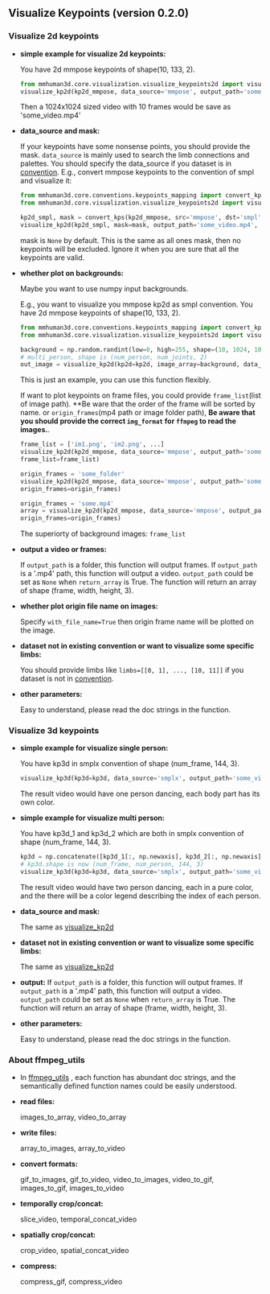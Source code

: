 ## Visualize Keypoints (version 0.2.0)

### Visualize 2d keypoints  
- **simple example for visualize 2d keypoints:**

    You have 2d mmpose keypoints of shape(10, 133, 2).
    ```python
    from mmhuman3d.core.visualization.visualize_keypoints2d import visualize_kp2d
    visualize_kp2d(kp2d_mmpose, data_source='mmpose', output_path='some_video.mp4', resolution=(1024, 1024))
    ```
    Then a 1024x1024 sized video with 10 frames would be save as 'some_video.mp4'

- **data_source and mask:**

    If your keypoints have some nonsense points, you should provide the mask. `data_source` is mainly used to search the limb connections and palettes. You should specify the data_source if you dataset is in [convention](mmhuman3d/core/conventions/keypoints_mapping/).
    E.g., convert mmpose keypoints to the convention of smpl and visualize it:
    ```python
    from mmhuman3d.core.conventions.keypoints_mapping import convert_kps
    from mmhuman3d.core.visualization.visualize_keypoints2d import visualize_kp2d

    kp2d_smpl, mask = convert_kps(kp2d_mmpose, src='mmpose', dst='smpl')
    visualize_kp2d(kp2d_smpl, mask=mask, output_path='some_video.mp4', resolution=(1024, 1024))
    ```
    mask is `None` by default. This is the same as all ones mask, then no keypoints will be excluded. Ignore it when you are sure that all the keypoints are valid.


- **whether plot on backgrounds:**

    Maybe you want to use numpy input backgrounds.

    E.g., you want to visualize you mmpose kp2d as smpl convention. You have 2d mmpose keypoints of shape(10, 133, 2).
    ```python
    from mmhuman3d.core.conventions.keypoints_mapping import convert_kps
    from mmhuman3d.core.visualization.visualize_keypoints2d import visualize_kp2d

    background = np.random.randint(low=0, high=255, shape=(10, 1024, 1024, 4))
    # multi_person, shape is (num_person, num_joints, 2)
    out_image = visualize_kp2d(kp2d=kp2d, image_array=background, data_source='mmpose', return_array=True)
    ```
    This is just an example, you can use this function flexibly.

    If want to plot keypoints on frame files, you could provide `frame_list`(list of image path). **Be ware that the order of the frame will be sorted by name.
    or `origin_frames`(mp4 path or image folder path), **Be aware that you should provide the correct `img_format` for `ffmpeg` to read the images.**.
    ```python
    frame_list = ['im1.png', 'im2.png', ...]
    visualize_kp2d(kp2d_mmpose, data_source='mmpose', output_path='some_video.mp4', resolution=(1024, 1024),
    frame_list=frame_list)

    origin_frames = 'some_folder'
    visualize_kp2d(kp2d_mmpose, data_source='mmpose', output_path='some_video.mp4', resolution=(1024, 1024),
    origin_frames=origin_frames)

    origin_frames = 'some.mp4'
    array = visualize_kp2d(kp2d_mmpose, data_source='mmpose', output_path='some_video.mp4', resolution=(1024, 1024), return_array=True,
    origin_frames=origin_frames)
    ```
    The superiorty of background images: `frame_list`

- **output a video or frames:**

    If `output_path` is a folder, this function will output frames.
    If `output_path` is a '.mp4' path, this function will output a video.
    `output_path` could be set as `None` when `return_array` is True. The function will return an array of shape (frame, width, height, 3).

- **whether plot origin file name on images:**

    Specify `with_file_name=True` then origin frame name will be plotted on the image.

- **dataset not in existing convention or want to visualize some specific limbs:**

    You should provide limbs like
    `limbs=[[0, 1], ..., [10, 11]]`
    if you dataset is not in [convention](mmhuman3d/core/conventions/keypoints_mapping/).

- **other parameters:**

    Easy to understand, please read the doc strings in the function.

### Visualize 3d keypoints

- **simple example for visualize single person:**

    You have kp3d in smplx convention of shape (num_frame, 144, 3).
    ```python
    visualize_kp3d(kp3d=kp3d, data_source='smplx', output_path='some_video.mp4')
    ```
    The result video would have one person dancing, each body part has its own color.

- **simple example for visualize multi person:**

    You have kp3d_1 and kp3d_2 which are both in smplx convention of shape (num_frame, 144, 3).
    ```python
    kp3d = np.concatenate([kp3d_1[:, np.newaxis], kp3d_2[:, np.newaxis]], axis=1)
    # kp3d.shape is now (num_frame, num_person, 144, 3)
    visualize_kp3d(kp3d=kp3d, data_source='smplx', output_path='some_video.mp4')
    ```
    The result video would have two person dancing, each in a pure color, and the there will be a color legend describing the index of each person.

- **data_source and mask:**

    The same as [visualize_kp2d](#visualize_kp2d)

- **dataset not in existing convention or want to visualize some specific limbs:**

    The same as [visualize_kp2d](#visualize_kp2d)

- **output:**
    If `output_path` is a folder, this function will output frames.
    If `output_path` is a '.mp4' path, this function will output a video.
    `output_path` could be set as `None` when `return_array` is True. The function will return an array of shape (frame, width, height, 3).

- **other parameters:**

    Easy to understand, please read the doc strings in the function.


### About ffmpeg_utils
- In [ffmpeg_utils](mmhuman3d/utils/ffmpeg_utils.py) , each function has abundant doc strings, and the semantically defined function names could be easily understood.

- **read files:**

    images_to_array, video_to_array

- **write files:**

    array_to_images, array_to_video

- **convert formats:**

    gif_to_images, gif_to_video,  video_to_images, video_to_gif, images_to_gif, images_to_video

- **temporally crop/concat:**

    slice_video, temporal_concat_video

- **spatially crop/concat:**

    crop_video, spatial_concat_video

- **compress:**

    compress_gif, compress_video
